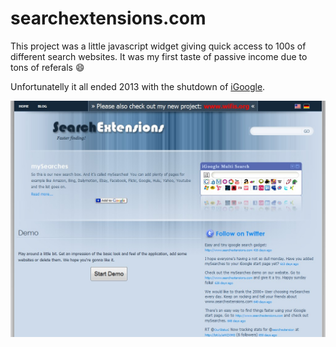 # searchextensions.com
This project was a little javascript widget giving quick access to 100s of different search websites. It was my first taste of passive income due to tons of referals :smile:

Unfortunatelly it all ended 2013 with the shutdown of <a href="https://en.wikipedia.org/wiki/IGoogle" target="_blank">iGoogle</a>.

<img src="images/searchextensions.jpg" width="800">
